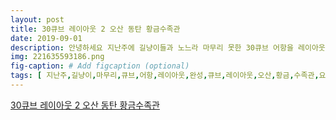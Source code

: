 ```yaml
---
layout: post
title: 30큐브 레이아웃 2 오산 동탄 황금수족관
date: 2019-09-01
description: 안녕하세요 지난주에 길냥이들과 노느라 마무리 못한 30큐브 어항을 레이아웃을 완성해 보았어요 30 큐브 레이아웃 오산 동탄 황금수족관 안녕하세요요즘은 블로그 작성이 뜸했었죠본업이 바빠서 그만 
img: 221635593186.png
fig-caption: # Add figcaption (optional)
tags: [ 지난주,길냥이,마무리,큐브,어항,레이아웃,완성,큐브,레이아웃,오산,황금,수족관,요즘,블로그,작성,본업,간만,어항셋팅,지난주,작성,큐브,레이아웃,유목,추가,저리,수초,공간,배치,주어,위치,유목,래야,유목,물고기,락타,타입,사용,고정,시간,고정,때문,자주,사용,답니,락타,타입,사용,크리스마스,모스,수초,뒤쪽,수초,비교,수초,자라,소일,별도,비료,모래,표현,중간,중간,조각,모양,수초,마르지,중간,중간,스프레이,모습,소일,모래,조심,수초,어항,완성,황금,수족관,경기도,오산시,계동 ]
---
```

[30큐브 레이아웃 2 오산 동탄 황금수족관](https://blog.naver.com/hmseo?Redirect=Log&logNo=221635593186)